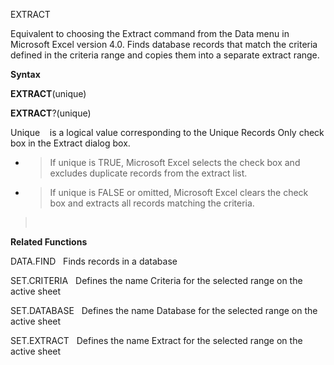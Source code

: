 EXTRACT

Equivalent to choosing the Extract command from the Data menu in
Microsoft Excel version 4.0. Finds database records that match the
criteria defined in the criteria range and copies them into a separate
extract range.

**Syntax**

**EXTRACT**(unique)

**EXTRACT**?(unique)

Unique    is a logical value corresponding to the Unique Records Only
check box in the Extract dialog box.

  - > If unique is TRUE, Microsoft Excel selects the check box and
    > excludes duplicate records from the extract list.

  - > If unique is FALSE or omitted, Microsoft Excel clears the check
    > box and extracts all records matching the criteria.

>  

**Related Functions**

DATA.FIND   Finds records in a database

SET.CRITERIA   Defines the name Criteria for the selected range on the
active sheet

SET.DATABASE   Defines the name Database for the selected range on the
active sheet

SET.EXTRACT   Defines the name Extract for the selected range on the
active sheet



